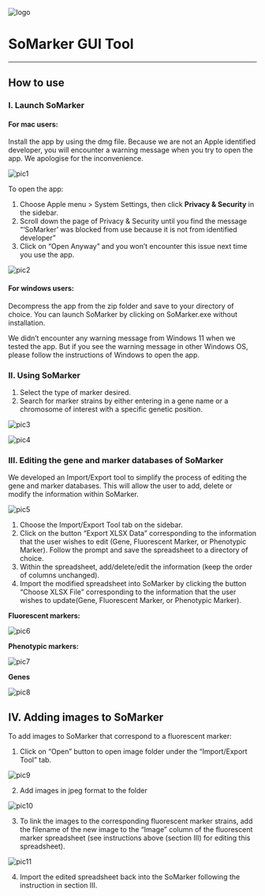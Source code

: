 ![logo](doc/logo.jpg)

# SoMarker GUI Tool

---

## How to use

### I. Launch SoMarker

#### For mac users: 

Install the app by using the dmg file. Because we are not an Apple identified developer, you will encounter a warning message when you try to open the app. We apologise for the inconvenience.

![pic1](doc/screenshots/pic1.png)

To open the app:

1. Choose Apple menu > System Settings, then click **Privacy & Security** in the sidebar.
2. Scroll down the page of Privacy & Security until you find the message “‘SoMarker’ was blocked from use because it is not from identified developer”
3. Click on “Open Anyway” and you won’t encounter this issue next time you use the app.

![pic2](doc/screenshots/pic2.png)

#### For windows users:

Decompress the app from the zip folder and save to your directory of choice. You can launch SoMarker by clicking on SoMarker.exe without installation.

We didn’t encounter any warning message from Windows 11 when we tested the app. But if you see the warning message in other Windows OS, please follow the instructions of Windows to open the app.

### II. Using SoMarker

1. Select the type of marker desired.
2. Search for marker strains by either entering in a gene name or a chromosome of interest with a specific genetic position.

![pic3](doc/screenshots/pic3.png)

![pic4](doc/screenshots/pic4.png)

### III. Editing the gene and marker databases of SoMarker

We developed an Import/Export tool to simplify the process of editing the gene and marker databases. This will allow the user to add, delete or modify the information within SoMarker.

![pic5](doc/screenshots/pic5.png)

1. Choose the Import/Export Tool tab on the sidebar.
2. Click on the button “Export XLSX Data” corresponding to the information that the user wishes to edit (Gene, Fluorescent Marker, or Phenotypic Marker). Follow the prompt and save the spreadsheet to a directory of choice.
3. Within the spreadsheet, add/delete/edit the information (keep the order of columns unchanged).
4. Import the modified spreadsheet into SoMarker by clicking the button “Choose XLSX File” corresponding to the information that the user wishes to update(Gene, Fluorescent Marker, or Phenotypic Marker).

**Fluorescent markers:**

![pic6](doc/screenshots/pic6.png)

**Phenotypic markers:**

![pic7](doc/screenshots/pic7.png)

**Genes**

![pic8](doc/screenshots/pic8.png)

## IV. Adding images to SoMarker

To add images to SoMarker that correspond to a fluorescent marker:

1. Click on “Open” button to open image folder under the “Import/Export Tool” tab.

![pic9](doc/screenshots/pic9.png)

2. Add images in jpeg format to the folder

![pic10](doc/screenshots/pic10.png)

3. To link the images to the corresponding fluorescent marker strains, add the filename of the new image to the “Image” column of the fluorescent marker spreadsheet (see instructions above (section III) for editing this spreadsheet).

![pic11](doc/screenshots/pic11.png)

4. Import the edited spreadsheet back into the SoMarker following the instruction in section III.